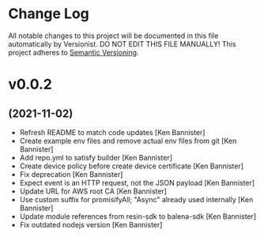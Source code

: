 # Change Log

All notable changes to this project will be documented in this file
automatically by Versionist. DO NOT EDIT THIS FILE MANUALLY!
This project adheres to [Semantic Versioning](http://semver.org/).

# v0.0.2
## (2021-11-02)

* Refresh README to match code updates [Ken Bannister]
* Create example env files and remove actual env files from git [Ken Bannister]
* Add repo.yml to satisfy builder [Ken Bannister]
* Create device policy before create device certificate [Ken Bannister]
* Fix deprecation [Ken Bannister]
* Expect event is an HTTP request, not the JSON payload [Ken Bannister]
* Update URL for AWS root CA [Ken Bannister]
* Use custom suffix for promisifyAll; "Async" already used internally [Ken Bannister]
* Update module references from resin-sdk to balena-sdk [Ken Bannister]
* Fix outdated nodejs version [Ken Bannister]

